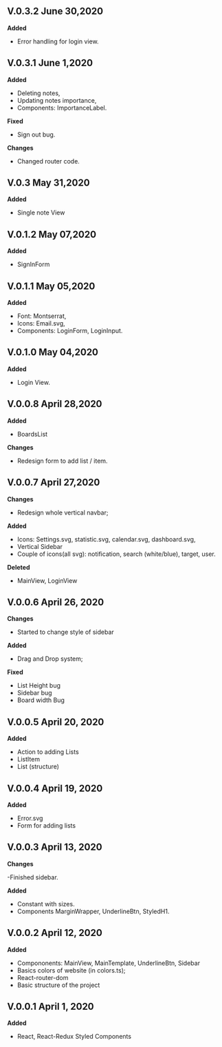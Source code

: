 ## V.0.3.2 June 30,2020

**Added**

-   Error handling for login view.

## V.0.3.1 June 1,2020

**Added**

-   Deleting notes,
-   Updating notes importance,
-   Components: ImportanceLabel.

**Fixed**

-   Sign out bug.

**Changes**

-   Changed router code.

## V.0.3 May 31,2020

**Added**

-   Single note View

## V.0.1.2 May 07,2020

**Added**

-   SignInForm

## V.0.1.1 May 05,2020

**Added**

-   Font: Montserrat,
-   Icons: Email.svg,
-   Components: LoginForm, LoginInput.

## V.0.1.0 May 04,2020

**Added**

-   Login View.

## V.0.0.8 April 28,2020

**Added**

-   BoardsList

**Changes**

-   Redesign form to add list / item.

## V.0.0.7 April 27,2020

**Changes**

-   Redesign whole vertical navbar;

**Added**

-   Icons: Settings.svg, statistic.svg, calendar.svg, dashboard.svg,
-   Vertical Sidebar
-   Couple of icons(all svg): notification, search (white/blue), target, user.

**Deleted**

-   MainView, LoginView

## V.0.0.6 April 26, 2020

**Changes**

-   Started to change style of sidebar

**Added**

-   Drag and Drop system;

**Fixed**

-   List Height bug
-   Sidebar bug
-   Board width Bug

## V.0.0.5 April 20, 2020

**Added**

-   Action to adding Lists
-   ListItem
-   List (structure)

## V.0.0.4 April 19, 2020

**Added**

-   Error.svg
-   Form for adding lists

## V.0.0.3 April 13, 2020

**Changes**

-Finished sidebar.

**Added**

-   Constant with sizes.
-   Components MarginWrapper, UnderlineBtn, StyledH1.

## V.0.0.2 April 12, 2020

**Added**

-   Compononents: MainView, MainTemplate, UnderlineBtn, Sidebar
-   Basics colors of website (in colors.ts);
-   React-router-dom
-   Basic structure of the project

## V.0.0.1 April 1, 2020

**Added**

-   React, React-Redux Styled Components
